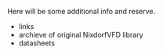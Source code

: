Here will be some additional info and reserve.

- links
- archieve of original NixdorfVFD library
- datasheets
